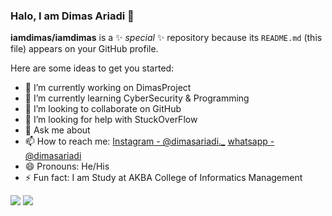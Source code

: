 ### Halo, I am Dimas Ariadi 👋


**iamdimas/iamdimas** is a ✨ _special_ ✨ repository because its `README.md` (this file) appears on your GitHub profile.

Here are some ideas to get you started:

- 🔭 I’m currently working on DimasProject
- 🌱 I’m currently learning CyberSecurity & Programming
- 👯 I’m looking to collaborate on GitHub
- 🤔 I’m looking for help with StuckOverFlow
- 💬 Ask me about 
- 📫 How to reach me: [Instagram - @dimasariadi._](https://instagram.com/dimasariadi._) [whatsapp - @dimasariadi](https://wa.me/6285161604085)
- 😄 Pronouns: He/His 
- ⚡ Fun fact: I am Study at AKBA College of Informatics Management





<img src="https://github-readme-stats.vercel.app/api?username=iamdimas&show_icons=true&theme=radical">
<img src="https://github-readme-stats.vercel.app/api/top-langs/?username=iamdimas&layout=compact">
